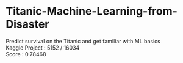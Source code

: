 # Titanic-Machine-Learning-from-Disaster
Predict survival on the Titanic and get familiar with ML basics   
 Kaggle Project : 5152 / 16034   
 Score : 0.78468
